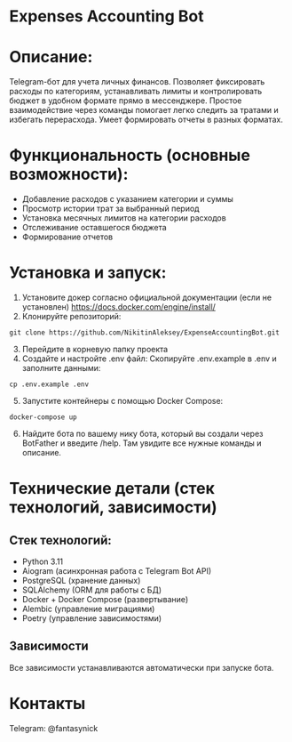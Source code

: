 # Expenses Accounting Bot

# Описание:
Telegram-бот для учета личных финансов. Позволяет фиксировать расходы по категориям, 
устанавливать лимиты и контролировать бюджет в удобном формате прямо в мессенджере. 
Простое взаимодействие через команды помогает легко следить за тратами и избегать 
перерасхода. Умеет формировать отчеты в разных форматах.

# Функциональность (основные возможности):

- Добавление расходов с указанием категории и суммы
- Просмотр истории трат за выбранный период
- Установка месячных лимитов на категории расходов
- Отслеживание оставшегося бюджета
- Формирование отчетов

# Установка и запуск:

1. Установите докер согласно официальной документации (если не установлен) https://docs.docker.com/engine/install/
2. Клонируйте репозиторий:
```
git clone https://github.com/NikitinAleksey/ExpenseAccountingBot.git
```

3. Перейдите в корневую папку проекта
4. Создайте и настройте .env файл: Скопируйте .env.example в .env и заполните данными:
```
cp .env.example .env
```

5. Запустите контейнеры с помощью Docker Compose:
```
docker-compose up
```

6. Найдите бота по вашему нику бота, который вы создали через BotFather и введите /help. 
Там увидите все нужные команды и описание.



# Технические детали (стек технологий, зависимости)

## Стек технологий:

- Python 3.11
- Aiogram (асинхронная работа с Telegram Bot API)
- PostgreSQL (хранение данных)
- SQLAlchemy (ORM для работы с БД)
- Docker + Docker Compose (развертывание)
- Alembic (управление миграциями)
- Poetry (управление зависимостями)

## Зависимости

Все зависимости устанавливаются автоматически при запуске бота.

# Контакты

Telegram: @fantasynick
